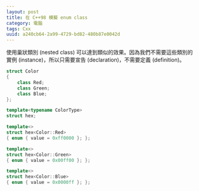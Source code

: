 ```yaml
---
layout: post
title: 在 C++98 模擬 enum class
category: 電腦
tags: Cxx
uuid: a240cb64-2a99-4729-bd82-480b87e0042d
---
```

使用巢狀類別 (nested class) 可以達到類似的效果。因為我們不需要這些類別的實例 (instance)，所以只需要宣告 (declaration)，不需要定義 (definition)。

~~~ cpp
struct Color
{
    class Red;
    class Green;
    class Blue;
};

template<typename ColorType>
struct hex;

template<>
struct hex<Color::Red>
{ enum { value = 0xff0000 }; };

template<>
struct hex<Color::Green>
{ enum { value = 0x00ff00 }; };

template<>
struct hex<Color::Blue>
{ enum { value = 0x0000ff }; };
~~~
